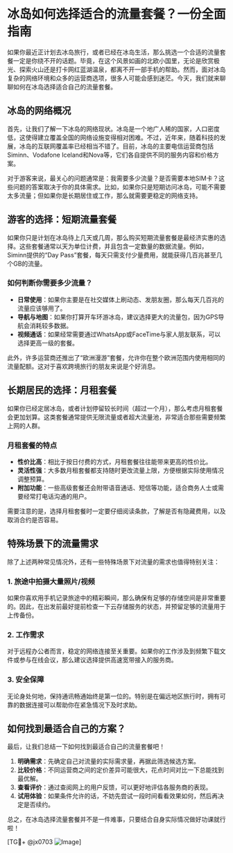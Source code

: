 # 冰岛如何选择适合的流量套餐？一份全面指南

如果你最近正计划去冰岛旅行，或者已经在冰岛生活，那么挑选一个合适的流量套餐一定是你绕不开的话题。毕竟，在这个风景如画的北欧小国里，无论是欣赏极光、探索火山还是打卡网红蓝湖温泉，都离不开一部手机的帮助。然而，面对冰岛复杂的网络环境和众多的运营商选项，很多人可能会感到迷茫。今天，我们就来聊聊如何在冰岛选择适合自己的流量套餐。

## 冰岛的网络概况

首先，让我们了解一下冰岛的网络现状。冰岛是一个地广人稀的国家，人口密度低，这使得建立覆盖全国的网络设施变得相对困难。不过，近年来，随着科技的发展，冰岛的互联网覆盖率已经相当不错了。目前，冰岛的主要电信运营商包括Siminn、Vodafone Iceland和Nova等，它们各自提供不同的服务内容和价格方案。

对于游客来说，最关心的问题通常是：我需要多少流量？是否需要本地SIM卡？这些问题的答案取决于你的具体需求。比如，如果你只是短期访问冰岛，可能不需要太多流量；但如果你是长期居住或工作，那么就需要更稳定的网络支持。

## 游客的选择：短期流量套餐

如果你只是计划在冰岛待上几天或几周，那么购买短期流量套餐是最经济实惠的选择。这些套餐通常以天为单位计费，并且包含一定数量的数据流量。例如，Siminn提供的“Day Pass”套餐，每天只需支付少量费用，就能获得几百兆甚至几个GB的流量。

### 如何判断你需要多少流量？

- **日常使用**：如果你主要是在社交媒体上刷动态、发朋友圈，那么每天几百兆的流量应该够用了。
- **导航与地图**：如果你打算开车环游冰岛，建议选择更大的流量包，因为GPS导航会消耗较多数据。
- **视频通话**：如果经常需要通过WhatsApp或FaceTime与家人朋友联系，可以选择更高一级的套餐。

此外，许多运营商还推出了“欧洲漫游”套餐，允许你在整个欧洲范围内使用相同的流量配额。这对于喜欢跨境旅行的朋友来说是个好消息。

## 长期居民的选择：月租套餐

如果你已经定居冰岛，或者计划停留较长时间（超过一个月），那么考虑月租套餐会更加划算。这类套餐通常提供无限流量或者超大流量池，非常适合那些需要频繁上网的人群。

### 月租套餐的特点

- **性价比高**：相比于按日付费的方式，月租套餐往往能带来更高的性价比。
- **灵活性强**：大多数月租套餐都支持随时更改流量上限，方便根据实际使用情况调整预算。
- **附加功能**：一些高级套餐还会附带语音通话、短信等功能，适合商务人士或需要经常打电话沟通的用户。

需要注意的是，选择月租套餐时一定要仔细阅读条款，了解是否有隐藏费用，以及取消合约是否容易。

## 特殊场景下的流量需求

除了上述两种常见情况外，还有一些特殊场景下对流量的需求也值得特别关注：

### 1. 旅途中拍摄大量照片/视频
如果你喜欢用手机记录旅途中的精彩瞬间，那么确保有足够的存储空间是非常重要的。因此，在出发前最好提前检查一下云存储服务的状态，并预留足够的流量用于上传备份。

### 2. 工作需求
对于远程办公者而言，稳定的网络连接至关重要。如果你的工作涉及到频繁下载文件或参与在线会议，那么建议选择提供高速宽带接入的服务商。

### 3. 安全保障
无论身处何地，保持通讯畅通始终是第一位的。特别是在偏远地区旅行时，拥有可靠的数据连接可以帮助你在紧急情况下及时求助。

## 如何找到最适合自己的方案？

最后，让我们总结一下如何找到最适合自己的流量套餐吧！

1. **明确需求**：先确定自己对流量的实际需求量，再据此筛选候选方案。
2. **比较价格**：不同运营商之间的定价差异可能很大，花点时间对比一下总能找到最优解。
3. **查看评价**：通过查阅网上的用户反馈，可以更好地评估各服务商的表现。
4. **试用体验**：如果条件允许的话，不妨先尝试一段时间看看效果如何，然后再决定是否续约。

总之，在冰岛选择流量套餐并不是一件难事，只要结合自身实际情况做好功课就行啦！

[TG💪+ @jx0703 ![Image](https://github.com/user-attachments/assets/dbca1d08-cadb-493c-b0ec-ad6f7a83f270)]